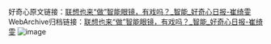 好奇心原文链接：[联想也来“做”智能眼镜，有戏吗？_智能_好奇心日报-崔绮雯](https://www.qdaily.com/articles/1599.html)
WebArchive归档链接：[联想也来“做”智能眼镜，有戏吗？_智能_好奇心日报-崔绮雯](http://web.archive.org/web/20190623145943/https://www.qdaily.com/articles/1599.html)
![image](http://ww3.sinaimg.cn/large/007d5XDply1g3v4epwti5j30u02tdkix)